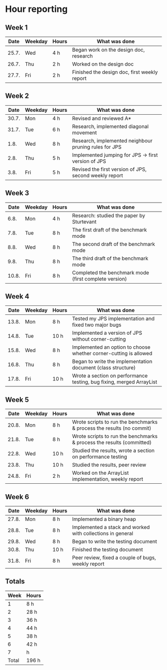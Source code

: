 # Hour reporting

## Week 1

| Date   | Weekday | Hours | What was done                                |
| ------ | ------- | ----- | -------------------------------------------- |
| 25.7.  | Wed     | 4 h   | Began work on the design doc, research       |
| 26.7.  | Thu     | 2 h   | Worked on the design doc                     |
| 27.7.  | Fri     | 2 h   | Finished the design doc, first weekly report |

## Week 2

| Date   | Weekday | Hours | What was done                                          |
| ------ | ------- | ----- | ------------------------------------------------------ |
| 30.7.  | Mon     | 4 h   | Revised and reviewed A*                                |
| 31.7.  | Tue     | 6 h   | Research, implemented diagonal movement                |
| 1.8.   | Wed     | 8 h   | Research, implemented neighbour pruning rules for JPS  |
| 2.8.   | Thu     | 5 h   | Implemented jumping for JPS -> first version of JPS    |
| 3.8.   | Fri     | 5 h   | Revised the first version of JPS, second weekly report |

## Week 3

| Date   | Weekday | Hours | What was done                                          |
| ------ | ------- | ----- | ------------------------------------------------------ |
| 6.8.   | Mon     | 4 h   | Research: studied the paper by Sturtevant              |
| 7.8.   | Tue     | 8 h   | The first draft of the benchmark mode                  |
| 8.8.   | Wed     | 8 h   | The second draft of the benchmark mode                 |
| 9.8.   | Thu     | 8 h   | The third draft of the benchmark mode                  |
| 10.8.  | Fri     | 8 h   | Completed the benchmark mode (first complete version)  |

## Week 4

| Date   | Weekday | Hours | What was done                                                        |
| ------ | ------- | ----- | -------------------------------------------------------------------- |
| 13.8.  | Mon     |  8 h  | Tested my JPS implementation and fixed two major bugs                |
| 14.8.  | Tue     | 10 h  | Implemented a version of JPS without corner-cutting                  |
| 15.8.  | Wed     |  8 h  | Implemented an option to choose whether corner-cutting is allowed    |
| 16.8.  | Thu     |  8 h  | Began to write the implementation document (class structure)         |
| 17.8.  | Fri     | 10 h  | Wrote a section on performance testing, bug fixing, merged ArrayList |

## Week 5

| Date   | Weekday | Hours | What was done                                                         |
| ------ | ------- | ----- | --------------------------------------------------------------------- |
| 20.8.  | Mon     |  8 h  | Wrote scripts to run the benchmarks & process the results (no commit) |
| 21.8.  | Tue     |  8 h  | Wrote scripts to run the benchmarks & process the results (committed) |
| 22.8.  | Wed     | 10 h  | Studied the results, wrote a section on performance testing           |
| 23.8.  | Thu     | 10 h  | Studied the results, peer review                                      |
| 24.8.  | Fri     |  2 h  | Worked on the ArrayList implementation, weekly report                 |

## Week 6

| Date   | Weekday | Hours | What was done                                                         |
| ------ | ------- | ----- | --------------------------------------------------------------------- |
| 27.8.  | Mon     |  8 h  | Implemented a binary heap                                             |
| 28.8.  | Tue     |  8 h  | Implemented a stack and worked with collections in general            |
| 29.8.  | Wed     |  8 h  | Began to write the testing document                                   |
| 30.8.  | Thu     | 10 h  | Finished the testing document                                         |
| 31.8.  | Fri     |  8 h  | Peer review, fixed a couple of bugs, weekly report                    |

## Totals

| Week  | Hours  |
| ----- | ------ |
| 1     |   8 h  |
| 2     |  28 h  |
| 3     |  36 h  |
| 4     |  44 h  |
| 5     |  38 h  |
| 6     |  42 h  |
| 7     |     h  |
| Total | 196 h  |
